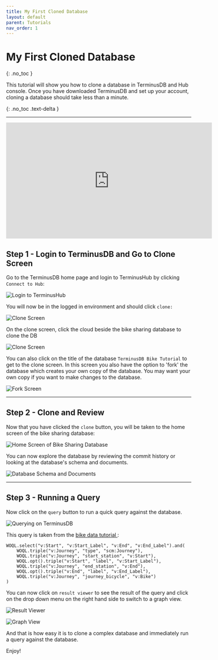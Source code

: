 ```yaml
---
title: My First Cloned Database
layout: default
parent: Tutorials
nav_order: 1
---
```

# My First Cloned Database

{: .no_toc }

This tutorial will show you how to clone a database in TerminusDB and Hub console. Once you have downloaded TerminusDB and set up your account, cloning a database should take less than a minute. 

{: .no_toc .text-delta }

- - -

<iframe width="560" height="315" src="https://www.youtube.com/embed/PUUei56QB1c" frameborder="0" allow="accelerometer; autoplay; encrypted-media; gyroscope; picture-in-picture" allowfullscreen></iframe>

## Step 1 - Login to TerminusDB and Go to Clone Screen

Go to the TerminusDB home page and login to TerminusHub by clicking `Connect to Hub`:

![Login to TerminusHub ](/docs/assets/uploads/logged-out-1-2-.jpg)

You will now be in the logged in environment and should click `clone:`

![Clone Screen](/docs/assets/uploads/logged-in-1-2-.jpg)

On the clone screen, click the cloud beside the bike sharing database to clone the DB

![Clone Screen](/docs/assets/uploads/clone-screen-1-2-.jpg)

You can also click on the title of the database `TerminusDB Bike Tutorial` to get to the clone screen. In this screen you also have the option to 'fork' the database which creates your own copy of the database. You may want your own copy if you want to make changes to the database.

![Fork Screen](/docs/assets/uploads/clone-or-fork-1.jpg)

- - -

## Step 2 - Clone and Review

Now that you have clicked the `clone` button, you will be taken to the home screen of the bike sharing database:

![Home Screen of Bike Sharing Database](/docs/assets/uploads/post-clone-bike-1.jpg)

You can now explore the database by reviewing the commit history or looking at the database's schema and documents. 

![Database Schema and Documents ](/docs/assets/uploads/schema.jpg)

- - -

## Step 3 - Running a Query

Now click on the `query` button to run a quick query against the database. 

![Querying on TerminusDB ](/docs/assets/uploads/query-1.jpg)

This query is taken from the [bike data tutorial ](https://medium.com/terminusdb/my-first-terminusdb-2-0-graph-ef7f05038910): 

```
WOQL.select("v:Start", "v:Start_Label", "v:End", "v:End_Label").and(
	WOQL.triple("v:Journey", "type", "scm:Journey"),
	WOQL.triple("v:Journey", "start_station", "v:Start"),
	WOQL.opt().triple("v:Start", "label", "v:Start_Label"),
	WOQL.triple("v:Journey", "end_station", "v:End"),
	WOQL.opt().triple("v:End", "label", "v:End_Label"),
	WOQL.triple("v:Journey", "journey_bicycle", "v:Bike")
)
```

You can now click on `result viewer` to see the result of the query and click on the drop down menu on the right hand side to switch to a graph view.

![Result Viewer ](/docs/assets/uploads/query-2.jpg)

![Graph View ](/docs/assets/uploads/query-3.jpg)

And that is how easy it is to clone a complex database and immediately run a query against the database. 

Enjoy!